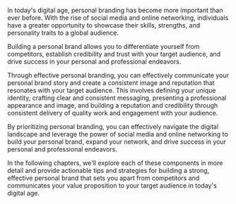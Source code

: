 
In today's digital age, personal branding has become more important than ever before. With the rise of social media and online networking, individuals have a greater opportunity to showcase their skills, strengths, and personality traits to a global audience.

Building a personal brand allows you to differentiate yourself from competitors, establish credibility and trust with your target audience, and drive success in your personal and professional endeavors.

Through effective personal branding, you can effectively communicate your personal brand story and create a consistent image and reputation that resonates with your target audience. This involves defining your unique identity, crafting clear and consistent messaging, presenting a professional appearance and image, and building a reputation and credibility through consistent delivery of quality work and engagement with your audience.

By prioritizing personal branding, you can effectively navigate the digital landscape and leverage the power of social media and online networking to build your personal brand, expand your network, and drive success in your personal and professional endeavors.

In the following chapters, we'll explore each of these components in more detail and provide actionable tips and strategies for building a strong, effective personal brand that sets you apart from competitors and communicates your value proposition to your target audience in today's digital age.
